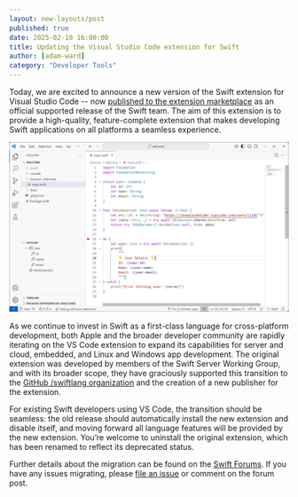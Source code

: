 ```yaml
---
layout: new-layouts/post
published: true
date: 2025-02-10 16:00:00
title: Updating the Visual Studio Code extension for Swift
author: [adam-ward]
category: "Developer Tools"
---
```


Today, we are excited to announce a new version of the Swift extension for
Visual Studio Code -- now [published to the extension
marketplace](https://marketplace.visualstudio.com/items?itemName=swiftlang.swift-vscode)
as an official supported release of the Swift team. The aim of this extension is
to provide a high-quality, feature-complete extension that makes developing Swift
applications on all platforms a seamless experience.

![VS Code running with the Swift extension](/assets/images/vscode-extension-blog/vscode-swift-2.png)

As we continue to invest in Swift as a first-class language for cross-platform
development, both Apple and the broader developer community are rapidly
iterating on the VS Code extension to expand its capabilities for server and
cloud, embedded, and Linux and Windows app development. The original extension
was developed by members of the Swift Server Working Group, and with its broader
scope, they have graciously supported this transition to the [GitHub /swiftlang
organization](https://github.com/swiftlang) and the creation of a new publisher
for the extension.

For existing Swift developers using VS Code, the transition should be seamless:
the old release should automatically install the new extension and disable
itself, and moving forward all language features will be provided by the new
extension. You’re welcome to uninstall the original extension, which has been
renamed to reflect its deprecated status. 

Further details about the migration can be found on the [Swift
Forums](https://forums.swift.org/t/vs-code-swift-extension-migration/77795). If
you have any issues migrating, please [file an
issue](https://github.com/swiftlang/vscode-swift/issues) or comment on the forum
post.